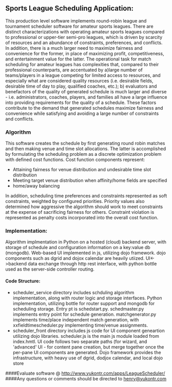 Sports League Scheduling Application:
-------------------------
This production level software implements round-robin league and tournament scheduler software for amateur sports leagues.  There are distinct characterizations with operating amateur sports leagues compared to professional or upper-tier semi-pro leagues, which is driven by scarcity of resources and an abundance of constraints, preferences, and conflicts.  In addition, there is a much larger need to maximize fairness and convenience for the former, in place of maximizing profit, competitiveness, and entertainment value for the latter.  The operational task for match scheduling for amateur leagues has complexities that, compared to their professional counterparts, are accentuated by a)large number of teams/players in a league competing for limited access to resources, and especially what are considered quality resources (i.e. desirable fields, desirable time of day to play, qualified coaches, etc.); b) evaluators and benefactors of the quality of generated schedule is much larger and diverse - i.e. administrators, coaches, players, and families all have a large influence into providing requirements for the quality of a schedule.  These factors contribute to the demand that generated schedules maximize fairness and convenience while satisfying and avoiding a large number of constraints and conflicts.

### Algorithm

This software creates the schedule by first generating round robin matches and then making venue and time slot allocations.  The latter is accomplished by formulating the scheduling problem as a discrete optimization problem with defined cost functions.  Cost function components represent:
* Attaining fairness for venue distribution and undesirable time slot distribution
* Meeting target venue distribution when affinity/home fields are specified
* home/away balancing

In addition, scheduling time preferences and constraints represented as soft constraints, weighted by configured priorities. Priority values also determined how aggressive the algorithm should work to meet constraints at the expense of sacrificing fairness for others.  Constraint violation is represented as penalty costs incorporated into the overall cost function.

### Implementation:
Algorithm implmentation in Python on a hosted (cloud) backend server, with storage of schedule and configuration information on a key:value db (mongodb).  Web-based UI implemented in js, utilizing dojo framework.  dojo components such as dgrid and dojox calendar are heavily utiized.  UI<->backend data exchange through http rest interface, with python bottle used as the server-side controller routing.

#### Code Structure:
* scheduler_service directory includes schduling algorithm implementation, along with router logic and storage interfaces.  Python implementation, utilizing bottle for router support and mongodb for scheduling storage. Entry pt is schedstart.py.  schedmaster.py implements entry point for schedule generation.  matchgenerator.py implements time/place independent match generation, with xxfieldtimescheduler.py implementing time/venue assignments.
* scheduler_front directory includes js code for UI component geneartion utilizing dojo libraries.  scheduler.js is the main js module loaded from index.hmtl.  UI code follows two separate paths (for wizard, and 'advanced' UI - for content pane creation, but merge together once the per-pane UI components are generated.  Dojo framework provides the infrastructure, with heavy use of dgrid, dodjox calendar, and local dojo store

####Evaluate software @ http://www.yukontr.com/apps/LeagueScheduler/
####Any questions or comments should be directed to henry@yukontr.com

